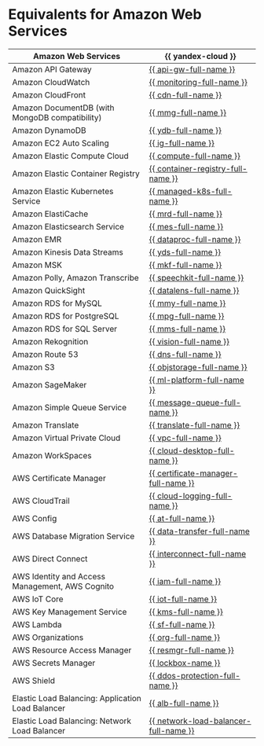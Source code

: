 # Equivalents for Amazon Web Services


| Amazon Web Services | {{ yandex-cloud }} |
|----|----|
| Amazon API Gateway | [{{ api-gw-full-name }}](../../api-gateway/) |
| Amazon CloudWatch | [{{ monitoring-full-name }}](../../monitoring/) |
| Amazon CloudFront | [{{ cdn-full-name }}](../../cdn/) |
| Amazon DocumentDB (with MongoDB compatibility) | [{{ mmg-full-name }}](../../managed-mongodb/) |
| Amazon DynamoDB | [{{ ydb-full-name }}](../../managed-ydb/) |
| Amazon EC2 Auto Scaling | [{{ ig-full-name }}](../../compute/concepts/instance-groups/) |
| Amazon Elastic Compute Cloud | [{{ compute-full-name }}](../../compute/) |
| Amazon Elastic Container Registry | [{{ container-registry-full-name }}](../../container-registry/) |
| Amazon Elastic Kubernetes Service | [{{ managed-k8s-full-name }}](../../managed-kubernetes/) |
| Amazon ElastiCache | [{{ mrd-full-name }}](../../managed-redis/) |
| Amazon Elasticsearch Service | [{{ mes-full-name }}](../../managed-elasticsearch/) |
| Amazon EMR | [{{ dataproc-full-name }}](../../data-proc/) |
| Amazon Kinesis Data Streams | [{{ yds-full-name }}](../../data-streams/) |
| Amazon MSK | [{{ mkf-full-name }}](../../managed-kafka/) |
| Amazon Polly, Amazon Transcribe | [{{ speechkit-full-name }}](../../speechkit/) |
| Amazon QuickSight | [{{ datalens-full-name }}](../../datalens/) |
| Amazon RDS for MySQL | [{{ mmy-full-name }}](../../managed-mysql/) |
| Amazon RDS for PostgreSQL | [{{ mpg-full-name }}](../../managed-postgresql/) |
| Amazon RDS for SQL Server | [{{ mms-full-name }}](../../managed-sqlserver/) |
| Amazon Rekognition | [{{ vision-full-name }}](../../vision/) |
| Amazon Route 53 | [{{ dns-full-name }}](../../dns/) |
| Amazon S3 | [{{ objstorage-full-name }}](../../storage/) |
| Amazon SageMaker | [{{ ml-platform-full-name }}](../../datasphere/) |
| Amazon Simple Queue Service | [{{ message-queue-full-name }}](../../message-queue/) |
| Amazon Translate | [{{ translate-full-name }}](../../translate/) |
| Amazon Virtual Private Cloud | [{{ vpc-full-name }}](../../vpc/) |
| Amazon WorkSpaces | [{{ cloud-desktop-full-name }}](../../cloud-desktop/) |
| AWS Certificate Manager | [{{ certificate-manager-full-name }}](../../certificate-manager/) |
| AWS CloudTrail | [{{ cloud-logging-full-name }}](../../logging/) |
| AWS Config | [{{ at-full-name }}](../../audit-trails/) |
| AWS Database Migration Service | [{{ data-transfer-full-name }}](../../data-transfer/) |
| AWS Direct Connect | [{{ interconnect-full-name }}](../../interconnect/) |
| AWS Identity and Access Management, AWS Cognito | [{{ iam-full-name }}](../../iam/) |
| AWS IoT Core | [{{ iot-full-name }}](../../iot-core/) |
| AWS Key Management Service | [{{ kms-full-name }}](../../kms/) |
| AWS Lambda | [{{ sf-full-name }}](../../functions/) |
| AWS Organizations | [{{ org-full-name }}](../../organization/) |
| AWS Resource Access Manager | [{{ resmgr-full-name }}](../../resource-manager/) |
| AWS Secrets Manager | [{{ lockbox-name }}](../../lockbox/) |
| AWS Shield | [{{ ddos-protection-full-name }}](../../vpc/ddos-protection/) |
| Elastic Load Balancing: Application Load Balancer | [{{ alb-full-name }}](../../application-load-balancer/) |
| Elastic Load Balancing: Network Load Balancer | [{{ network-load-balancer-full-name }}](../../network-load-balancer/) |

